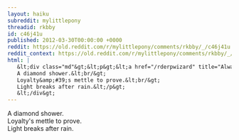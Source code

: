 ```yaml
---
layout: haiku
subreddit: mylittlepony
threadid: rkbby
id: c46j41u
published: 2012-03-30T00:00:00 +0000
reddit: https://old.reddit.com/r/mylittlepony/comments/rkbby/_/c46j41u
reddit_context: https://old.reddit.com/r/mylittlepony/comments/rkbby/_/c46j41u?context=3
html: |
   &lt;div class="md"&gt;&lt;p&gt;&lt;a href="/rderpwizard" title="Always Relevant / Competing For Honest Needs / Paper Bag Princess"&gt;&lt;/a&gt;
   A diamond shower.&lt;br/&gt;
   Loyalty&amp;#39;s mettle to prove.&lt;br/&gt;
   Light breaks after rain.&lt;/p&gt;
   &lt;/div&gt;
---
```


[](/rderpwizard "Always Relevant / Competing For Honest Needs / Paper Bag Princess")
A diamond shower.  
Loyalty's mettle to prove.  
Light breaks after rain.